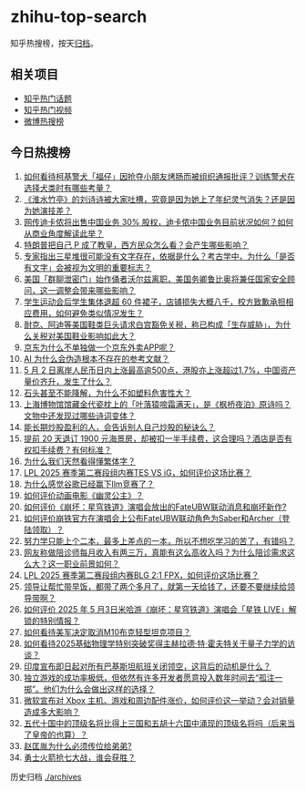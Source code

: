 # zhihu-top-search

知乎热搜榜，按天[归档](./archives)。

## 相关项目

- [知乎热门话题](https://github.com/justjavac/zhihu-trending-hot-questions)
- [知乎热门视频](https://github.com/justjavac/zhihu-trending-hot-video)
- [微博热搜榜](https://github.com/justjavac/weibo-trending-hot-search)

## 今日热搜榜

<!-- BEGIN -->
<!-- 最后更新时间 Sun May 04 2025 06:34:59 GMT+0800 (China Standard Time) -->

1. [如何看待柯基警犬「福仔」因抢夺小朋友烤肠而被组织通报批评？训练警犬在选择犬类时有哪些考量？](https://www.zhihu.com/search?q=https%3A%2F%2Fapi.zhihu.com%2Fquestions%2F1901755423884812777)
1. [《淮水竹亭》的刘诗诗被大家吐槽，究竟是因为她上了年纪灵气消失？还是因为她演技差？](https://www.zhihu.com/search?q=https%3A%2F%2Fapi.zhihu.com%2Fquestions%2F1901643134993170637)
1. [网传迪卡侬将出售中国业务 30% 股权，迪卡侬中国业务目前状况如何？如何从商业角度解读此举？](https://www.zhihu.com/search?q=https%3A%2F%2Fapi.zhihu.com%2Fquestions%2F1900970324528427564)
1. [特朗普把自己 P 成了教皇，西方民众怎么看？会产生哪些影响？](https://www.zhihu.com/search?q=https%3A%2F%2Fapi.zhihu.com%2Fquestions%2F1902093606350709574)
1. [专家指出三星堆很可能没有文字存在，依据是什么？考古学中，为什么「是否有文字」会被视为文明的重要标志？](https://www.zhihu.com/search?q=https%3A%2F%2Fapi.zhihu.com%2Fquestions%2F1900291080601208337)
1. [美国「群聊泄密门」始作俑者沃尔兹离职，美国务卿鲁比奥将兼任国家安全顾问，这一调整会带来哪些影响？](https://www.zhihu.com/search?q=https%3A%2F%2Fapi.zhihu.com%2Fquestions%2F1901547107145445813)
1. [学生运动会后学生集体退超 60 件裙子，店铺损失大概八千，校方致歉承担相应费用，如何避免类似情况发生？](https://www.zhihu.com/search?q=https%3A%2F%2Fapi.zhihu.com%2Fquestions%2F1901939219317876212)
1. [耐克、阿迪等美国鞋类巨头请求白宫豁免关税，称已构成「生存威胁」，为什么关税对美国鞋业影响如此大？](https://www.zhihu.com/search?q=https%3A%2F%2Fapi.zhihu.com%2Fquestions%2F1901928675697451102)
1. [京东为什么不单独做一个京东外卖APP呢？](https://www.zhihu.com/search?q=https%3A%2F%2Fapi.zhihu.com%2Fquestions%2F1900816477176701134)
1. [AI 为什么会伪造根本不存在的参考文献？](https://www.zhihu.com/search?q=https%3A%2F%2Fapi.zhihu.com%2Fquestions%2F14497416309)
1. [5 月 2 日离岸人民币日内上涨最高逾500点，港股亦上涨超过1.7%，中国资产量价齐升，发生了什么？](https://www.zhihu.com/search?q=https%3A%2F%2Fapi.zhihu.com%2Fquestions%2F1901723303523125104)
1. [石头甚至不能降解，为什么不如塑料危害性大？](https://www.zhihu.com/search?q=https%3A%2F%2Fapi.zhihu.com%2Fquestions%2F1890847255059230873)
1. [上海博物馆馆藏金代瓷枕上的「叶落猿啼霜满天」，是《枫桥夜泊》原诗吗？文物中还发现过哪些诗词变体？](https://www.zhihu.com/search?q=https%3A%2F%2Fapi.zhihu.com%2Fquestions%2F1899062932307948313)
1. [能长期炒股盈利的人，会告诉别人自己炒股的秘诀么？](https://www.zhihu.com/search?q=https%3A%2F%2Fapi.zhihu.com%2Fquestions%2F588683359)
1. [提前 20 天退订 1900 元海景房，却被扣一半手续费，这合理吗？酒店是否有权扣手续费？有何标准？](https://www.zhihu.com/search?q=https%3A%2F%2Fapi.zhihu.com%2Fquestions%2F1899920689122731417)
1. [为什么我们天然看得懂繁体字？](https://www.zhihu.com/search?q=https%3A%2F%2Fapi.zhihu.com%2Fquestions%2F13460322187)
1. [LPL 2025 赛季第二赛段组内赛TES VS iG，如何评价这场比赛？](https://www.zhihu.com/search?q=https%3A%2F%2Fapi.zhihu.com%2Fquestions%2F1902093871325885070)
1. [为什么感觉谷歌已经赢下llm竞赛了？](https://www.zhihu.com/search?q=https%3A%2F%2Fapi.zhihu.com%2Fquestions%2F1895510949819016773)
1. [如何评价动画电影《幽灵公主》？](https://www.zhihu.com/search?q=https%3A%2F%2Fapi.zhihu.com%2Fquestions%2F32080226)
1. [如何评价《崩坏：星穹铁道》演唱会放出的FateUBW联动消息和崩坏新作?](https://www.zhihu.com/search?q=https%3A%2F%2Fapi.zhihu.com%2Fquestions%2F1902111606680298994)
1. [如何评价崩铁官方在演唱会上公布FateUBW联动角色为Saber和Archer（登陆领取）？](https://www.zhihu.com/search?q=https%3A%2F%2Fapi.zhihu.com%2Fquestions%2F1902111006844512032)
1. [努力学只能上个二本，最多上差点的一本，所以不想吃学习的苦了，有错吗？](https://www.zhihu.com/search?q=https%3A%2F%2Fapi.zhihu.com%2Fquestions%2F1899217979176105392)
1. [网友称做陪诊师每月收入有两三万，真能有这么高收入吗？为什么陪诊需求这么大？这一职业前景如何？](https://www.zhihu.com/search?q=https%3A%2F%2Fapi.zhihu.com%2Fquestions%2F1901941131895342427)
1. [LPL 2025 赛季第二赛段组内赛BLG 2:1 FPX，如何评价这场比赛？](https://www.zhihu.com/search?q=https%3A%2F%2Fapi.zhihu.com%2Fquestions%2F1902047949917238106)
1. [领导让帮忙带早饭，都带了两个多月了，就第一天给钱了，还要不要继续给领导带啊？](https://www.zhihu.com/search?q=https%3A%2F%2Fapi.zhihu.com%2Fquestions%2F1895052402471728619)
1. [如何评价 2025 年 5 月3日米哈游《崩坏：星穹铁道》演唱会「星铁 LIVE」解锁的特别情报？](https://www.zhihu.com/search?q=https%3A%2F%2Fapi.zhihu.com%2Fquestions%2F1902111488468050290)
1. [如何看待美军决定取消M10布克轻型坦克项目？](https://www.zhihu.com/search?q=https%3A%2F%2Fapi.zhihu.com%2Fquestions%2F1900535036534592532)
1. [如何看待2025基础物理学特别突破奖得主赫拉德·特·霍夫特关于量子力学的访谈？](https://www.zhihu.com/search?q=https%3A%2F%2Fapi.zhihu.com%2Fquestions%2F1901556855068656730)
1. [印度宣布即日起对所有巴基斯坦航班关闭领空，这背后的动机是什么？](https://www.zhihu.com/search?q=https%3A%2F%2Fapi.zhihu.com%2Fquestions%2F1901576688212637405)
1. [独立游戏的成功率极低，但依然有许多开发者愿意投入数年时间去“孤注一掷”。他们为什么会做出这样的选择？](https://www.zhihu.com/search?q=https%3A%2F%2Fapi.zhihu.com%2Fquestions%2F1900843885778928376)
1. [微软宣布对 Xbox 主机、游戏和周边配件涨价，如何评价这一举动？会对销量造成多大影响？](https://www.zhihu.com/search?q=https%3A%2F%2Fapi.zhihu.com%2Fquestions%2F1901589012365439824)
1. [五代十国中的顶级名将比得上三国和五胡十六国中涌现的顶级名将吗（后来当了皇帝的也算）？](https://www.zhihu.com/search?q=https%3A%2F%2Fapi.zhihu.com%2Fquestions%2F377661878)
1. [赵匡胤为什么必须传位给弟弟?](https://www.zhihu.com/search?q=https%3A%2F%2Fapi.zhihu.com%2Fquestions%2F1899222355290592409)
1. [勇士火箭抢七大战，谁会获胜？](https://www.zhihu.com/search?q=https%3A%2F%2Fapi.zhihu.com%2Fquestions%2F1901969879348806330)

<!-- END -->

历史归档 [./archives](./archives)
